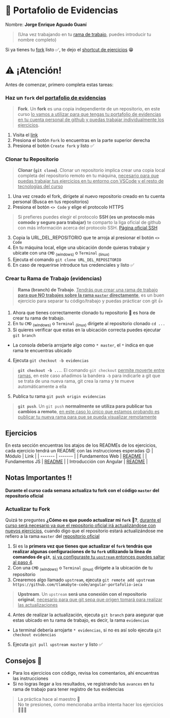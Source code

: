 # 📔 Portafolio de Evidencias

Nombre: **Jorge Enrique Aguado Guaní** 
> (Una vez trabajando en tu [rama de trabajo](#crear-tu-rama-de-trabajo-evidencias), puedes introducir tu nombre completo)

Si ya tienes tu [fork](#haz-un-fork-del-portafolio-de-evidencias) listo ✅, te dejo el [shortcut de ejercicios](#ejercicios) 😁

# ⚠️ ¡Atención!

Antes de comenzar, primero completa estas tareas:

### Haz un `fork` del [portafolio de evidencias](https://github.com/tlamabyte-code/angular-portafolio-ieca)

> **Fork**. Un **fork** es una copia independiente de un repositorio, en este curso <ins>lo vamos a utilizar para que tengas tu portafolio de evidencias en tu cuenta personal de github y puedas trabajar individualmente los ejercicios</ins>.

1. Visita el [link](https://github.com/tlamabyte-code/angular-portafolio-ieca)
2. Presiona el botón `Fork` lo encuentras en la parte superior derecha
3. Presiona el botón `Create fork` y listo ✅

### Clonar tu Repositorio 

> **Clonar (`git clone`)**. Clonar un repositorio implica crear una copia local completa del repositorio remoto en tu máquina, <ins>necesario para que puedas trabajar tus ejercicios en tu entorno con VSCode y el resto de tecnologías del curso</ins>

1. Una vez creado el fork, dirígete al nuevo repositorio creado en tu cuenta personal (Busca en tus repositorios)
2. Presiona el botón `<> Code` y elige el protocolo HTTPS
> Si prefieres puedes elegir el protocolo **SSH (es un protocolo más comodo y seguro para trabajar)** te comparto la liga oficial de github con más información acerca del protocolo SSH. [Página oficial SSH](https://docs.github.com/en/authentication/connecting-to-github-with-ssh)
3. Copia la URL_DEL_REPOSITORIO que te arroja al presionar el botón `<> Code`
4. En tu máquina local, elige una ubicación donde quieras trabajar y ubícate con una `CMD` <sub>(windows)</sub> o `Terminal` <sub>(linux)</sub>
5. Ejecuta el comando `git clone URL_DEL_REPOSITORIO`
6. En caso de requerirse introduce tus credenciales y listo ✅

### Crear tu Rama de Trabajo (evidencias)

> **Rama (branch) de Trabajo**. <ins>Tendrás que crear una rama de trabajo <strong>para que NO trabajes sobre la rama `master` directamente</strong></ins>, es un buen ejercicio para separar tu código/trabajo y puedas prácticar con git 👍

1. Ahora que tienes correctamente clonado tu repositorio 🥳 es hora de crear tu rama de trabajo.
2. En tu `CMD` <sub>(windows)</sub> o `Terminal` <sub>(linux)</sub> dirígete al repositorio clonado `cd ...`
3. Si quieres verificar que estas en la ubicación correcta puedes ejecutar `git branch`
  - La consola debería arrojarte algo como `* master`, el `*` indica en que rama te encuentras ubicado
4. Ejecuta `git checkout -b evidencias`
> **`git checkout -b ...`**. El comando `git checkout` <ins>permite moverte entre ramas</ins>, en este caso añadimos la bandera `-b` para indicarle a git que se trata de una nueva rama, git crea la rama y te mueve automáticamente a ella 
5. Publica tu rama `git push origin evidencias`
> **`git push`**. Un `git push` **normalmente se utiliza para publicar tus cambios a remoto**, <ins>en este caso lo único que estamos probando es publicar tu nueva rama para que se pueda visualizar remotamente</ins>

## Ejercicios

En esta sección encuentras los atajos de los READMEs de los ejercicios, cada ejercicio tendrá un README con las instrucciones esperadas 😉
| Módulo  | Link    |
| ------- | ------- |
| Fundamentos Web | [README](/fundamentos-web/README.md) |
| Fundamentos JS | [README](/javascript/README.md) |
| Introducción con Angular | [README](/angular/README.md) |

## Notas Importantes ‼️
<h4>Durante el curso cada semana actualiza tu fork con el código <code>master</code> del repositorio oficial</h4>

### Actualizar tu Fork

Quizá te preguntes __¿Cómo es que puedo actualizar mi `fork` 🤔?__, <ins>durante el curso será necesario ya que el repositorio oficial irá actualizándose con nuevos ejercicios</ins>, cuando digo que el repositorio estará actualizándose me refiero a la rama `master` del [repositorio oficial](https://github.com/tlamabyte-code/angular-portafolio-ieca)

1. Si es la **primera vez que tienes que actualizar el `fork` tendrás que realizar algunas configuraciones de tu `fork` utilizando la línea de comandos de `git`**, <ins>si ya configuraste tu `upstream` entonces puedes saltar al paso 4</ins>.
2. Con una `CMD` <sub>(windows)</sub> o `Terminal` <sub>(linux)</sub> dirígete a la ubicación de tu repositorio
3. Crearemos algo llamado `upstream`, ejecuta `git remote add upstream https://github.com/tlamabyte-code/angular-portafolio-ieca`
> **Upstream**. Un `upstream` **será una conexión con el repositorio original**, <ins>necesario para que git sepa que origen tomará para realizar las actualizaciones</ins>
4. Antes de realizar la actualización, ejecuta `git branch` para asegurar que estas ubicado en tu rama de trabajo, es decir, la rama `evidencias`
  - La terminal debería arrojarte `* evidencias`, si no es así solo ejecuta `git checkout evidencias`
5. Ejecuta `git pull upstream master` y listo ✅

## Consejos 🦗
- Para los ejercicios con código, revisa los comentarios, ahí encuentras las instrucciones
- Si no logras llegar a los resultados, ve registrando tus `avances` en tu rama de trabajo para tener registro de tus evidencias

> La práctica hace al maestro 🎹  
> No te presiones, como mencionaba arriba intenta hacer los ejercicios 🧘🧘‍♀️
